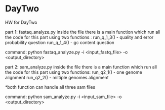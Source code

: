 # DayTwo
HW for DayTwo

part 1:
fastaq_analyze.py
inside the file there is a main function which run all the code for this part using two functions :
    run_q_1_3() - quality and error probability question
    run_q_1_4() - gc content question
    
command:
python fastaq_analyze.py -i <input_fastq_file> -o <output_directory>


part 2:
sam_analyze.py
inside the file there is a main function which run all the code for this part using two functions:
    run_q2_1() - one genome alignment
    run_q2_2() - miltiple genomes alignment
    
*both function can handle all three sam files

command: 
python sam_analyze.py -i <input_sam_file> -o <output_directory>


   
